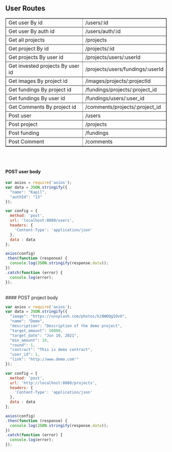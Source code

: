 ## User Routes
<table border="1">
<tr><td>Get user By id</td><td>/users/:id</td></tr>
<tr><td>Get user By auth id</td><td>/users/auth/:id</td></tr>
<tr><td>Get all projects</td><td>/projects</td></tr>
<tr><td>Get project By id</td><td>/projects/:id</td></tr>
<tr><td>Get projects By user id</td><td>/projects/users/:userId</td></tr>
<tr><td>Get invested projects By user id</td><td>/projects/users/fundings/:userId</td></tr>
<tr><td>Get images By project id</td><td>/images/projects/:projectId</td></tr>
<tr><td>Get fundings By project id</td><td>/fundings/projects/:project_id</td></tr>
<tr><td>Get fundings By user id</td><td>/fundings/users/:user_id</td></tr>
<tr><td>Get Comments By project id</td><td>/comments/projects/:project_id</td></tr>
<tr><td>Post user</td><td>/users</td></tr>
<tr><td>Post project</td><td>/projects</td></tr>
<tr><td>Post funding</td><td>/fundings</td></tr>
<tr><td>Post Comment</td><td>/comments</td></tr>
</table>
<br><br>

#### POST user body
```js
var axios = require('axios');
var data = JSON.stringify({
  "name": "Kapil",
  "authId": "13"
});

var config = {
  method: 'post',
  url: 'localhost:8080/users',
  headers: { 
    'Content-Type': 'application/json'
  },
  data : data
};

axios(config)
.then(function (response) {
  console.log(JSON.stringify(response.data));
})
.catch(function (error) {
  console.log(error);
});
```
<br>
#### POST project body

```js
var axios = require('axios');
var data = JSON.stringify({
  "image": "https://unsplash.com/photos/kiNWOQgIOvU",
  "name": "Demo",
  "description": "Description of the demo project",
  "target_amount": 10000,
  "target_date": "Jun 10, 2021",
  "min_amount": 10,
  "round": 1,
  "contract": "This is demo contract",
  "user_id": 1,
  "link": "http://www.demo.com'"
});

var config = {
  method: 'post',
  url: 'http://localhost:8080/projects',
  headers: { 
    'Content-Type': 'application/json'
  },
  data : data
};

axios(config)
.then(function (response) {
  console.log(JSON.stringify(response.data));
})
.catch(function (error) {
  console.log(error);
});
```